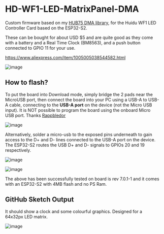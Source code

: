 # HD-WF1-LED-MatrixPanel-DMA
 Custom firmware based on my [HUB75 DMA library](https://github.com/mrfaptastic/ESP32-HUB75-MatrixPanel-DMA),  for the Huidu WF1 LED Controller Card based on the ESP32-S2.

 These can be bought for about USD $5 and are quite good as they come with a battery and a Real Time Clock (BM8563), and a push button connected to GPIO 11 for your use.
 
[ https://www.aliexpress.com/item/1005005038544582.html ](https://www.aliexpress.com/item/1005006075952980.html)

![image](https://github.com/mrfaptastic/HD-WF1-LED-MatrixPanel-DMA/assets/12006953/ccdff75b-b764-424a-b923-dbac86f1b151)

 
 ## How to flash?
 
To put the board into Download mode, simply bridge the 2 pads near the MicroUSB port, then connect the board into your PC using a USB-A to USB-A cable, connecting to the **USB-A port** on the device (not the Micro USB input). It is NOT possible to program the board using the onboard Micro USB port. Thanks [Rappbledor](https://github.com/mrfaptastic/HD-WF1-LED-MatrixPanel-DMA/issues/3)

![image](https://github.com/mrfaptastic/HD-WF1-LED-MatrixPanel-DMA/assets/12006953/adddb545-856e-4d61-b4ab-a88a39814969)


Alternatively, solder a micro-usb to the exposed pins underneath to gain access to the D+ and D- lines connected to the USB-A port on the device. The ESP32-S2 routes the USB D+ and D- signals to GPIOs 20 and 19 respectively. 

![image](https://github.com/mrfaptastic/HD-WF1-LED-MatrixPanel-DMA/assets/12006953/fba33a4d-9737-4366-9a3b-776bec22ab2f)

![image](https://github.com/mrfaptastic/HD-WF1-LED-MatrixPanel-DMA/assets/12006953/9b8b4b9a-89b9-4707-8c9a-8e2cb30d4852)


The above has been successfully tested on board is rev 7.0.1-1 and it comes with an ESP32-S2 with 4MB flash and no PS Ram.

## GitHub Sketch Output
It should show a clock and some colourful graphics. Designed for a 64x32px LED matrix.

![image](https://github.com/user-attachments/assets/d7293beb-f293-4741-9fbf-6555be1db297)

